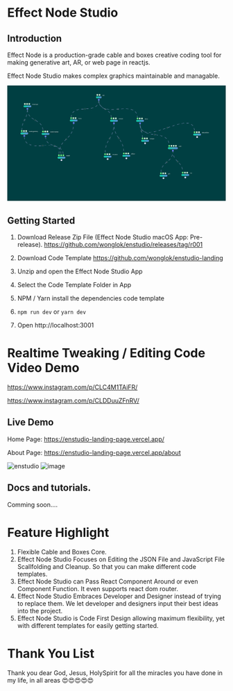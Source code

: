 # Effect Node Studio

## Introduction
Effect Node is a production-grade cable and boxes creative coding tool for making generative art, AR, or web page in reactjs.

Effect Node Studio makes complex graphics maintainable and managable.

![CodeTemplate](https://github.com/wonglok/effectnode-studio-code-template/blob/master/docs/img/management.png?raw=true)

## Getting Started

1. Download Release Zip File (Effect Node Studio macOS App: Pre-release).
   https://github.com/wonglok/enstudio/releases/tag/r001

2. Download Code Template
   https://github.com/wonglok/enstudio-landing
 
3. Unzip and open the Effect Node Studio App

4. Select the Code Template Folder in App

5. NPM / Yarn install the dependencies code template

6. `npm run dev` or `yarn dev`

7. Open http://localhost:3001


# Realtime Tweaking / Editing Code Video Demo

https://www.instagram.com/p/CLC4M1TAiFR/

https://www.instagram.com/p/CLDDuuZFnRV/

## Live Demo

Home Page:
https://enstudio-landing-page.vercel.app/

About Page:
https://enstudio-landing-page.vercel.app/about


![enstudio](https://user-images.githubusercontent.com/4082826/107441562-67fbda80-6b70-11eb-8433-868a7a65f78d.png)
![image](https://user-images.githubusercontent.com/4082826/107439934-cf645b00-6b6d-11eb-82fc-3c9c666d34b6.png)

## Docs and tutorials.

Comming soon....

# Feature Highlight

1. Flexible Cable and Boxes Core.
2. Effect Node Studio Focuses on Editing the JSON File and JavaScript File Scallfolding and Cleanup. So that you can make different code templates.
3. Effect Node Studio can Pass React Component Around or even Component Function. It even supports react dom router.
4. Effect Node Studio Embraces Developer and Designer instead of trying to replace them. We let developer and designers input their best ideas into the project.
5. Effect Node Studio is Code First Design allowing maximum flexibility, yet with different templates for easily getting started.


# Thank You List

Thank you dear God, Jesus, HolySpirit for all the miracles you have done in my life, in all areas 😍😍😍😍😍
